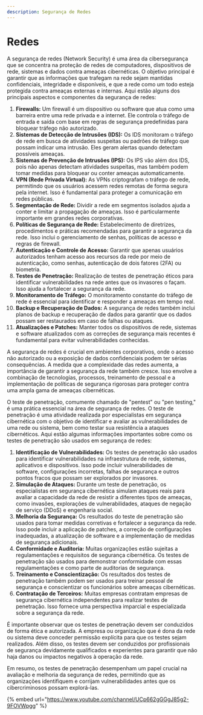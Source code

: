 ```yaml
---
description: Segurança de Redes
---
```


# Redes

A segurança de redes (Network Security) é uma área da cibersegurança que se concentra na proteção de redes de computadores, dispositivos de rede, sistemas e dados contra ameaças cibernéticas. O objetivo principal é garantir que as informações que trafegam na rede sejam mantidas confidenciais, integridade e disponíveis, e que a rede como um todo esteja protegida contra ameaças externas e internas. Aqui estão alguns dos principais aspectos e componentes da segurança de redes:

1. **Firewalls:** Um firewall é um dispositivo ou software que atua como uma barreira entre uma rede privada e a internet. Ele controla o tráfego de entrada e saída com base em regras de segurança predefinidas para bloquear tráfego não autorizado.
2. **Sistemas de Detecção de Intrusões (IDS):** Os IDS monitoram o tráfego de rede em busca de atividades suspeitas ou padrões de tráfego que possam indicar uma intrusão. Eles geram alertas quando detectam possíveis ameaças.
3. **Sistemas de Prevenção de Intrusões (IPS):** Os IPS vão além dos IDS, pois não apenas detectam atividades suspeitas, mas também podem tomar medidas para bloquear ou conter ameaças automaticamente.
4. **VPN (Rede Privada Virtual):** As VPNs criptografam o tráfego de rede, permitindo que os usuários acessem redes remotas de forma segura pela internet. Isso é fundamental para proteger a comunicação em redes públicas.
5. **Segmentação de Rede:** Dividir a rede em segmentos isolados ajuda a conter e limitar a propagação de ameaças. Isso é particularmente importante em grandes redes corporativas.
6. **Políticas de Segurança de Rede:** Estabelecimento de diretrizes, procedimentos e práticas recomendadas para garantir a segurança da rede. Isso inclui o gerenciamento de senhas, políticas de acesso e regras de firewall.
7. **Autenticação e Controle de Acesso:** Garantir que apenas usuários autorizados tenham acesso aos recursos da rede por meio de autenticação, como senhas, autenticação de dois fatores (2FA) ou biometria.
8. **Testes de Penetração:** Realização de testes de penetração éticos para identificar vulnerabilidades na rede antes que os invasores o façam. Isso ajuda a fortalecer a segurança da rede.
9. **Monitoramento de Tráfego:** O monitoramento constante do tráfego de rede é essencial para identificar e responder a ameaças em tempo real.
10. **Backup e Recuperação de Dados:** A segurança de redes também inclui planos de backup e recuperação de dados para garantir que os dados possam ser restaurados em caso de falhas ou ataques.
11. **Atualizações e Patches:** Manter todos os dispositivos de rede, sistemas e software atualizados com as correções de segurança mais recentes é fundamental para evitar vulnerabilidades conhecidas.

A segurança de redes é crucial em ambientes corporativos, onde o acesso não autorizado ou a exposição de dados confidenciais podem ter sérias consequências. A medida que a complexidade das redes aumenta, a importância de garantir a segurança da rede também cresce. Isso envolve a combinação de tecnologias, processos, treinamento de pessoal e a implementação de políticas de segurança rigorosas para proteger contra uma ampla gama de ameaças cibernéticas.



O teste de penetração, comumente chamado de "pentest" ou "pen testing," é uma prática essencial na área de segurança de redes. O teste de penetração é uma atividade realizada por especialistas em segurança cibernética com o objetivo de identificar e avaliar as vulnerabilidades de uma rede ou sistema, bem como testar sua resistência a ataques cibernéticos. Aqui estão algumas informações importantes sobre como os testes de penetração são usados em segurança de redes:

1. **Identificação de Vulnerabilidades:** Os testes de penetração são usados para identificar vulnerabilidades na infraestrutura de rede, sistemas, aplicativos e dispositivos. Isso pode incluir vulnerabilidades de software, configurações incorretas, falhas de segurança e outros pontos fracos que possam ser explorados por invasores.
2. **Simulação de Ataques:** Durante um teste de penetração, os especialistas em segurança cibernética simulam ataques reais para avaliar a capacidade da rede de resistir a diferentes tipos de ameaças, como invasões, explorações de vulnerabilidades, ataques de negação de serviço (DDoS) e engenharia social.
3. **Melhoria da Segurança:** Os resultados do teste de penetração são usados para tomar medidas corretivas e fortalecer a segurança da rede. Isso pode incluir a aplicação de patches, a correção de configurações inadequadas, a atualização de software e a implementação de medidas de segurança adicionais.
4. **Conformidade e Auditoria:** Muitas organizações estão sujeitas a regulamentações e requisitos de segurança cibernética. Os testes de penetração são usados para demonstrar conformidade com essas regulamentações e como parte de auditorias de segurança.
5. **Treinamento e Conscientização:** Os resultados dos testes de penetração também podem ser usados para treinar pessoal de segurança e conscientizar os funcionários sobre ameaças cibernéticas.
6. **Contratação de Terceiros:** Muitas empresas contratam empresas de segurança cibernética independentes para realizar testes de penetração. Isso fornece uma perspectiva imparcial e especializada sobre a segurança da rede.

É importante observar que os testes de penetração devem ser conduzidos de forma ética e autorizada. A empresa ou organização que é dona da rede ou sistema deve conceder permissão explícita para que os testes sejam realizados. Além disso, os testes devem ser conduzidos por profissionais de segurança devidamente qualificados e experientes para garantir que não haja danos ou impactos negativos à operação da rede.

Em resumo, os testes de penetração desempenham um papel crucial na avaliação e melhoria da segurança de redes, permitindo que as organizações identifiquem e corrijam vulnerabilidades antes que os cibercriminosos possam explorá-las.

{% embed url="https://www.youtube.com/channel/UCp662gGGgJ85g2-9FOVWpgg" %}
